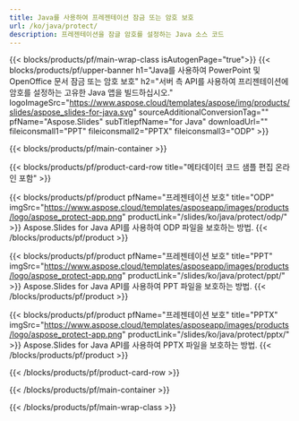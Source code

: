 ```yaml
---
title: Java를 사용하여 프레젠테이션 잠금 또는 암호 보호
url: /ko/java/protect/
description: 프레젠테이션을 잠글 암호를 설정하는 Java 소스 코드
---
```


{{< blocks/products/pf/main-wrap-class isAutogenPage="true">}}
{{< blocks/products/pf/upper-banner h1="Java를 사용하여 PowerPoint 및 OpenOffice 문서 잠금 또는 암호 보호" h2="서버 측 API를 사용하여 프리젠테이션에 암호를 설정하는 고유한 Java 앱을 빌드하십시오." logoImageSrc="https://www.aspose.cloud/templates/aspose/img/products/slides/aspose_slides-for-java.svg" sourceAdditionalConversionTag="" pfName="Aspose.Slides" subTitlepfName="for Java" downloadUrl="" fileiconsmall1="PPT" fileiconsmall2="PPTX" fileiconsmall3="ODP" >}}

{{< blocks/products/pf/main-container >}}

{{< blocks/products/pf/product-card-row title="메타데이터 코드 샘플 편집 온라인 포함" >}}

{{< blocks/products/pf/product pfName="프레젠테이션 보호" title="ODP" imgSrc="https://www.aspose.cloud/templates/asposeapp/images/products/logo/aspose_protect-app.png" productLink="/slides/ko/java/protect/odp/" >}}
Aspose.Slides for Java API를 사용하여 ODP 파일을 보호하는 방법.
{{< /blocks/products/pf/product >}}

{{< blocks/products/pf/product pfName="프레젠테이션 보호" title="PPT" imgSrc="https://www.aspose.cloud/templates/asposeapp/images/products/logo/aspose_protect-app.png" productLink="/slides/ko/java/protect/ppt/" >}}
Aspose.Slides for Java API를 사용하여 PPT 파일을 보호하는 방법.
{{< /blocks/products/pf/product >}}

{{< blocks/products/pf/product pfName="프레젠테이션 보호" title="PPTX" imgSrc="https://www.aspose.cloud/templates/asposeapp/images/products/logo/aspose_protect-app.png" productLink="/slides/ko/java/protect/pptx/" >}}
Aspose.Slides for Java API를 사용하여 PPTX 파일을 보호하는 방법.
{{< /blocks/products/pf/product >}}



{{< /blocks/products/pf/product-card-row >}}

{{< /blocks/products/pf/main-container >}}
    
{{< /blocks/products/pf/main-wrap-class >}}